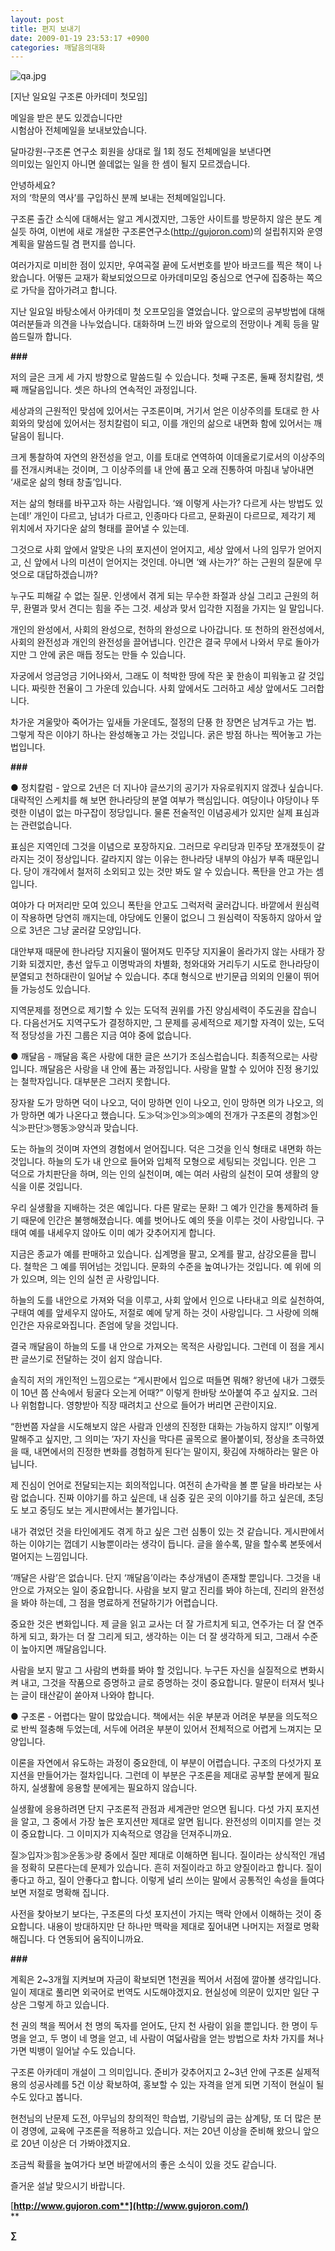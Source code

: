 ```yaml
---
layout: post
title: 편지 보내기
date: 2009-01-19 23:53:17 +0900
categories: 깨달음의대화
---
```

  
  
<IMG alt=qa.jpg src="assets/attach/images/198/369/011/qa.jpg" >  





  


[지난 일요일 구조론 아카데미 첫모임]

메일을 받은 분도 있겠습니다만  
시험삼아 전체메일을 보내보았습니다.  
  
달마강원-구조론 연구소 회원을 상대로 월 1회 정도 전체메일을 보낸다면  
의미있는 일인지 아니면 쓸데없는 일을 한 셈이 될지 모르겠습니다.

안녕하세요?   
저의 ‘학문의 역사’를 구입하신 분께 보내는 전체메일입니다. 

구조론 출간 소식에 대해서는 알고 계시겠지만, 그동안 사이트를 방문하지 않은 분도 계실듯 하여, 이번에 새로 개설한 구조론연구소(http://gujoron.com)의 설립취지와 운영계획을 말씀드릴 겸 편지를 씁니다.

여러가지로 미비한 점이 있지만, 우여곡절 끝에 도서번호를 받아 바코드를 찍은 책이 나왔습니다. 어떻든 교재가 확보되었으므로 아카데미모임 중심으로 연구에 집중하는 쪽으로 가닥을 잡아가려고 합니다. 

지난 일요일 바탕소에서 아카데미 첫 오프모임을 열었습니다. 앞으로의 공부방법에 대해 여러분들과 의견을 나누었습니다. 대화하며 느낀 바와 앞으로의 전망이나 계획 등을 말씀드릴까 합니다.

**###**

저의 글은 크게 세 가지 방향으로 말씀드릴 수 있습니다. 첫째 구조론, 둘째 정치칼럼, 셋째 깨달음입니다. 셋은 하나의 연속적인 과정입니다.

세상과의 근원적인 맞섬에 있어서는 구조론이며, 거기서 얻은 이상주의를 토대로 한 사회와의 맞섬에 있어서는 정치칼럼이 되고, 이를 개인의 삶으로 내면화 함에 있어서는 깨달음이 됩니다. 

크게 통찰하여 자연의 완전성을 얻고, 이를 토대로 연역하여 이데올로기로서의 이상주의를 전개시켜내는 것이며, 그 이상주의를 내 안에 품고 오래 진통하여 마침내 낳아내면 ‘새로운 삶의 형태 창출’입니다. 

저는 삶의 형태를 바꾸고자 하는 사람입니다. ‘왜 이렇게 사는가? 다르게 사는 방법도 있는데!’ 개인이 다르고, 남녀가 다르고, 인종마다 다르고, 문화권이 다르므로, 제각기 제 위치에서 자기다운 삶의 형태를 끌어낼 수 있는데.

그것으로 사회 앞에서 알맞은 나의 포지션이 얻어지고, 세상 앞에서 나의 임무가 얻어지고, 신 앞에서 나의 미션이 얻어지는 것인데. 아니면 ‘왜 사는가?’ 하는 근원의 질문에 무엇으로 대답하겠습니까? 

누구도 피해갈 수 없는 질문. 인생에서 겪게 되는 무수한 좌절과 상실 그리고 근원의 허무, 환멸과 맞서 견디는 힘을 주는 그것. 세상과 맞서 입각한 지점을 가지는 일 말입니다.

개인의 완성에서, 사회의 완성으로, 천하의 완성으로 나아갑니다. 또 천하의 완전성에서, 사회의 완전성과 개인의 완전성을 끌어냅니다. 인간은 결국 무에서 나와서 무로 돌아가지만 그 안에 굵은 매듭 정도는 만들 수 있습니다.

자궁에서 엉금엉금 기어나와서, 그래도 이 척박한 땅에 작은 꽃 한송이 피워놓고 갈 것입니다. 짜릿한 전율이 그 가운데 있습니다. 사회 앞에서도 그러하고 세상 앞에서도 그러합니다.

차가운 겨울맞아 죽어가는 잎새들 가운데도, 절정의 단풍 한 장면은 남겨두고 가는 법. 그렇게 작은 이야기 하나는 완성해놓고 가는 것입니다. 굵은 방점 하나는 찍어놓고 가는 법입니다.

**###**

● 정치칼럼 - 앞으로 2년은 더 지나야 글쓰기의 공기가 자유로워지지 않겠나 싶습니다. 대략적인 스케치를 해 보면 한나라당의 분열 여부가 핵심입니다. 여당이나 야당이나 뚜렷한 이념이 없는 마구잡이 정당입니다. 물론 전술적인 이념공세가 있지만 실제 표심과는 관련없습니다. 

표심은 지역인데 그것을 이념으로 포장하지요. 그러므로 우리당과 민주당 쪼개졌듯이 갈라지는 것이 정상입니다. 갈라지지 않는 이유는 한나라당 내부의 야심가 부족 때문입니다. 당이 개각에서 철저히 소외되고 있는 것만 봐도 알 수 있습니다. 폭탄을 안고 가는 셈입니다.

여야가 다 머저리만 모여 있으니 폭탄을 안고도 그럭저럭 굴러갑니다. 바깥에서 원심력이 작용하면 당연히 깨지는데, 야당에도 인물이 없으니 그 원심력이 작동하지 않아서 앞으로 3년은 그냥 굴러갈 모양입니다.

대안부재 때문에 한나라당 지지율이 떨어져도 민주당 지지율이 올라가지 않는 사태가 장기화 되겠지만, 총선 앞두고 이명박과의 차별화, 청와대와 거리두기 시도로 한나라당이 분열되고 천하대란이 일어날 수 있습니다. 추대 형식으로 반기문급 의외의 인물이 뛰어들 가능성도 있습니다.

지역문제를 정면으로 제기할 수 있는 도덕적 권위를 가진 양심세력이 주도권을 잡습니다. 다음선거도 지역구도가 결정하지만, 그 문제를 공세적으로 제기할 자격이 있는, 도덕적 정당성을 가진 그룹은 지금 여야 중에 없습니다.

● 깨달음 - 깨달음 혹은 사랑에 대한 글은 쓰기가 조심스럽습니다. 최종적으로는 사랑입니다. 깨달음은 사랑을 내 안에 품는 과정입니다. 사랑을 말할 수 있어야 진정 용기있는 철학자입니다. 대부분은 그러지 못합니다.

장자왈 도가 망하면 덕이 나오고, 덕이 망하면 인이 나오고, 인이 망하면 의가 나오고, 의가 망하면 예가 나온다고 했습니다. 도≫덕≫인≫의≫예의 전개가 구조론의 경험≫인식≫판단≫행동≫양식과 맞습니다.

도는 하늘의 것이며 자연의 경험에서 얻어집니다. 덕은 그것을 인식 형태로 내면화 하는 것입니다. 하늘의 도가 내 안으로 들어와 입체적 모형으로 세팅되는 것입니다. 인은 그 덕으로 가치판단을 하며, 의는 인의 실천이며, 예는 여러 사람의 실천이 모여 생활의 양식을 이룬 것입니다.

우리 실생활을 지배하는 것은 예입니다. 다른 말로는 문화! 그 예가 인간을 통제하려 들기 때문에 인간은 불행해졌습니다. 예를 벗어나도 예의 뜻을 이루는 것이 사랑입니다. 구태여 예를 내세우지 않아도 이미 예가 갖추어지게 합니다.

지금은 종교가 예를 판매하고 있습니다. 십계명을 팔고, 오계를 팔고, 삼강오륜을 팝니다. 철학은 그 예를 뛰어넘는 것입니다. 문화의 수준을 높여나가는 것입니다. 예 위에 의가 있으며, 의는 인의 실천 곧 사랑입니다.

하늘의 도를 내안으로 가져와 덕을 이루고, 사회 앞에서 인으로 나타내고 의로 실천하여, 구태여 예를 앞세우지 않아도, 저절로 예에 닿게 하는 것이 사랑입니다. 그 사랑에 의해 인간은 자유로와집니다. 존엄에 닿을 것입니다.

결국 깨달음이 하늘의 도를 내 안으로 가져오는 목적은 사랑입니다. 그런데 이 점을 게시판 글쓰기로 전달하는 것이 쉽지 않습니다.

솔직히 저의 개인적인 느낌으로는 “게시판에서 입으로 떠들면 뭐해? 왕년에 내가 그랬듯이 10년 쯤 산속에서 뒹굴다 오는게 어때?” 이렇게 한바탕 쏘아붙여 주고 싶지요. 그러나 위험합니다. 영향받아 직장 때려치고 산으로 들어가 버리면 곤란이지요.

“한번쯤 자살을 시도해보지 않은 사람과 인생의 진정한 대화는 가능하지 않지!” 이렇게 말해주고 싶지만, 그 의미는 ‘자기 자신을 막다른 골목으로 몰아붙이되, 정상을 초극하였을 때, 내면에서의 진정한 변화를 경험하게 된다’는 말이지, 홧김에 자해하라는 말은 아닙니다.

제 진심이 언어로 전달되는지는 회의적입니다. 여전히 손가락을 볼 뿐 달을 바라보는 사람 없습니다. 진짜 이야기를 하고 싶은데, 내 심중 깊은 곳의 이야기를 하고 싶은데, 초딩도 보고 중딩도 보는 게시판에서는 불가입니다.

내가 겪었던 것을 타인에게도 겪게 하고 싶은 그런 심통이 있는 것 같습니다. 게시판에서 하는 이야기는 껍데기 시늉뿐이라는 생각이 듭니다. 글을 쓸수록, 말을 할수록 본뜻에서 멀어지는 느낌입니다.

‘깨달은 사람’은 없습니다. 단지 ‘깨달음’이라는 추상개념이 존재할 뿐입니다. 그것을 내 안으로 가져오는 일이 중요합니다. 사람을 보지 말고 진리를 봐야 하는데, 진리의 완전성을 봐야 하는데, 그 점을 명료하게 전달하기가 어렵습니다. 

중요한 것은 변화입니다. 제 글을 읽고 교사는 더 잘 가르치게 되고, 연주가는 더 잘 연주하게 되고, 화가는 더 잘 그리게 되고, 생각하는 이는 더 잘 생각하게 되고, 그래서 수준이 높아지면 깨달음입니다.

사람을 보지 말고 그 사람의 변화를 봐야 할 것입니다. 누구든 자신을 실질적으로 변화시켜 내고, 그것을 작품으로 증명하고 글로 증명하는 것이 중요합니다. 말문이 터져서 빛나는 글이 태산같이 쏟아져 나와야 합니다. 

● 구조론 - 어렵다는 말이 많았습니다. 책에서는 쉬운 부분과 어려운 부분을 의도적으로 반씩 절충해 두었는데, 서두에 어려운 부분이 있어서 전체적으로 어렵게 느껴지는 모양입니다.

이론을 자연에서 유도하는 과정이 중요한데, 이 부분이 어렵습니다. 구조의 다섯가지 포지션을 만들어가는 절차입니다. 그런데 이 부분은 구조론을 제대로 공부할 분에게 필요하지, 실생활에 응용할 분에게는 필요하지 않습니다.

실생활에 응용하려면 단지 구조론적 관점과 세계관만 얻으면 됩니다. 다섯 가지 포지션을 알고, 그 중에서 가장 높은 포지션만 제대로 알면 됩니다. 완전성의 이미지를 얻는 것이 중요합니다. 그 이미지가 지속적으로 영감을 던져주니까요.

질≫입자≫힘≫운동≫량 중에서 질만 제대로 이해하면 됩니다. 질이라는 상식적인 개념을 정확히 모른다는데 문제가 있습니다. 흔히 저질이라고 하고 양질이라고 합니다. 질이 좋다고 하고, 질이 안좋다고 합니다. 이렇게 널리 쓰이는 말에서 공통적인 속성을 들여다보면 저절로 명확해 집니다. 

사전을 찾아보기 보다는, 구조론의 다섯 포지션이 가지는 맥락 안에서 이해하는 것이 중요합니다. 내용이 방대하지만 단 하나만 맥락을 제대로 짚어내면 나머지는 저절로 명확해집니다. 다 연동되어 움직이니까요.

**###**

계획은 2~3개월 지켜보며 자금이 확보되면 1천권을 찍어서 서점에 깔아볼 생각입니다. 일이 제대로 풀리면 외국어로 번역도 시도해야겠지요. 현실성에 의문이 있지만 일단 구상은 그렇게 하고 있습니다.

천 권의 책을 찍어서 천 명의 독자를 얻어도, 단지 천 사람이 읽을 뿐입니다. 한 명이 두 명을 얻고, 두 명이 네 명을 얻고, 네 사람이 여덟사람을 얻는 방법으로 차차 가지를 쳐나가면 빅뱅이 일어날 수도 있습니다.

구조론 아카데미 개설이 그 의미입니다. 준비가 갖추어지고 2~3년 안에 구조론 실제적용의 성공사례를 5건 이상 확보하여, 홍보할 수 있는 자격을 얻게 되면 기적이 현실이 될 수도 있다고 봅니다.

현천님의 난문제 도전, 아무님의 창의적인 학습법, 기랑님의 굽는 삼계탕, 또 더 많은 분이 경영에, 교육에 구조론을 적용하고 있습니다. 저는 20년 이상을 준비해 왔으니 앞으로 20년 이상은 더 가봐야겠지요.

조금씩 확률을 높여가다 보면 바깥에서의 좋은 소식이 있을 것도 같습니다.

즐거운 설날 맞으시기 바랍니다.

[**http://www.gujoron.com**](http://www.gujoron.com/)**  
** 

**∑**
